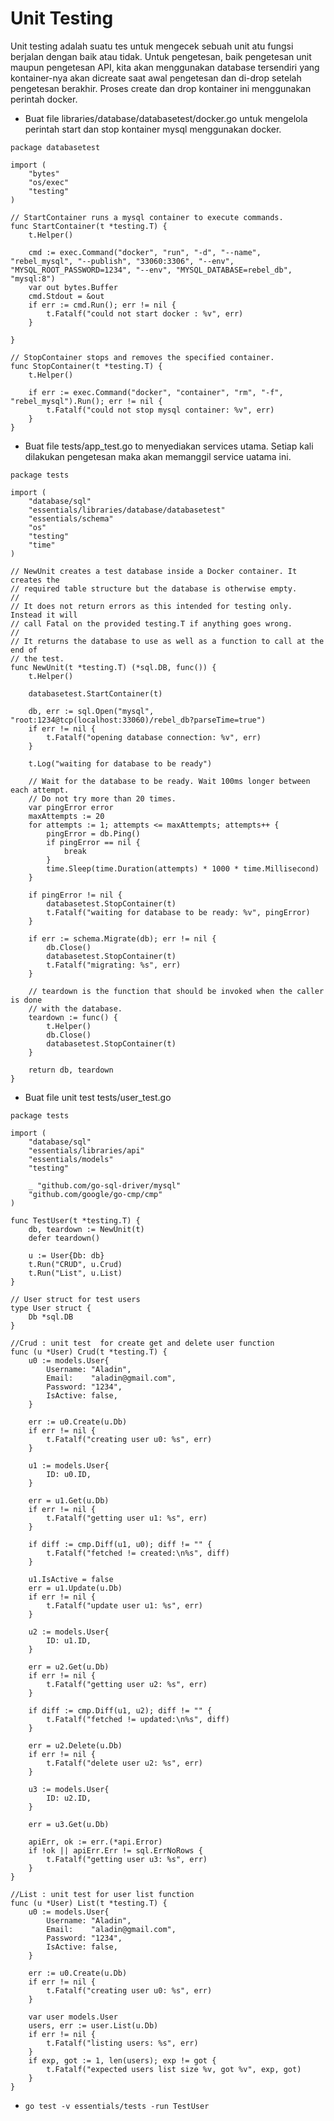 # Unit Testing
Unit testing adalah suatu tes untuk mengecek sebuah unit atu fungsi berjalan dengan baik atau tidak. Untuk pengetesan, baik pengetesan unit maupun pengetesan API, kita akan menggunakan database tersendiri yang kontainer-nya akan dicreate saat awal pengetesan dan di-drop setelah pengetesan berakhir. Proses create dan drop kontainer ini menggunakan perintah docker.

- Buat file libraries/database/databasetest/docker.go untuk mengelola perintah start dan stop kontainer mysql menggunakan docker.

```
package databasetest

import (
	"bytes"
	"os/exec"
	"testing"
)

// StartContainer runs a mysql container to execute commands.
func StartContainer(t *testing.T) {
	t.Helper()

	cmd := exec.Command("docker", "run", "-d", "--name", "rebel_mysql", "--publish", "33060:3306", "--env", "MYSQL_ROOT_PASSWORD=1234", "--env", "MYSQL_DATABASE=rebel_db", "mysql:8")
	var out bytes.Buffer
	cmd.Stdout = &out
	if err := cmd.Run(); err != nil {
		t.Fatalf("could not start docker : %v", err)
	}

}

// StopContainer stops and removes the specified container.
func StopContainer(t *testing.T) {
	t.Helper()

	if err := exec.Command("docker", "container", "rm", "-f", "rebel_mysql").Run(); err != nil {
		t.Fatalf("could not stop mysql container: %v", err)
	}
}
```

- Buat file tests/app_test.go to menyediakan services utama. Setiap kali dilakukan pengetesan maka akan memanggil service uatama ini.

```
package tests

import (
	"database/sql"
	"essentials/libraries/database/databasetest"
	"essentials/schema"
	"os"
	"testing"
	"time"
)

// NewUnit creates a test database inside a Docker container. It creates the
// required table structure but the database is otherwise empty.
//
// It does not return errors as this intended for testing only. Instead it will
// call Fatal on the provided testing.T if anything goes wrong.
//
// It returns the database to use as well as a function to call at the end of
// the test.
func NewUnit(t *testing.T) (*sql.DB, func()) {
	t.Helper()

	databasetest.StartContainer(t)

	db, err := sql.Open("mysql", "root:1234@tcp(localhost:33060)/rebel_db?parseTime=true")
	if err != nil {
		t.Fatalf("opening database connection: %v", err)
	}

	t.Log("waiting for database to be ready")

	// Wait for the database to be ready. Wait 100ms longer between each attempt.
	// Do not try more than 20 times.
	var pingError error
	maxAttempts := 20
	for attempts := 1; attempts <= maxAttempts; attempts++ {
		pingError = db.Ping()
		if pingError == nil {
			break
		}
		time.Sleep(time.Duration(attempts) * 1000 * time.Millisecond)
	}

	if pingError != nil {
		databasetest.StopContainer(t)
		t.Fatalf("waiting for database to be ready: %v", pingError)
	}

	if err := schema.Migrate(db); err != nil {
		db.Close()
		databasetest.StopContainer(t)
		t.Fatalf("migrating: %s", err)
	}

	// teardown is the function that should be invoked when the caller is done
	// with the database.
	teardown := func() {
		t.Helper()
		db.Close()
		databasetest.StopContainer(t)
	}

	return db, teardown
}
``` 

- Buat file unit test tests/user_test.go

```
package tests

import (
	"database/sql"
	"essentials/libraries/api"
	"essentials/models"
	"testing"

	_ "github.com/go-sql-driver/mysql"
	"github.com/google/go-cmp/cmp"
)

func TestUser(t *testing.T) {
	db, teardown := NewUnit(t)
	defer teardown()

	u := User{Db: db}
	t.Run("CRUD", u.Crud)
	t.Run("List", u.List)
}

// User struct for test users
type User struct {
	Db *sql.DB
}

//Crud : unit test  for create get and delete user function
func (u *User) Crud(t *testing.T) {
	u0 := models.User{
		Username: "Aladin",
		Email:    "aladin@gmail.com",
		Password: "1234",
		IsActive: false,
	}

	err := u0.Create(u.Db)
	if err != nil {
		t.Fatalf("creating user u0: %s", err)
	}

	u1 := models.User{
		ID: u0.ID,
	}

	err = u1.Get(u.Db)
	if err != nil {
		t.Fatalf("getting user u1: %s", err)
	}

	if diff := cmp.Diff(u1, u0); diff != "" {
		t.Fatalf("fetched != created:\n%s", diff)
	}

	u1.IsActive = false
	err = u1.Update(u.Db)
	if err != nil {
		t.Fatalf("update user u1: %s", err)
	}

	u2 := models.User{
		ID: u1.ID,
	}

	err = u2.Get(u.Db)
	if err != nil {
		t.Fatalf("getting user u2: %s", err)
	}

	if diff := cmp.Diff(u1, u2); diff != "" {
		t.Fatalf("fetched != updated:\n%s", diff)
	}

	err = u2.Delete(u.Db)
	if err != nil {
		t.Fatalf("delete user u2: %s", err)
	}

	u3 := models.User{
		ID: u2.ID,
	}

	err = u3.Get(u.Db)

	apiErr, ok := err.(*api.Error)
	if !ok || apiErr.Err != sql.ErrNoRows {
		t.Fatalf("getting user u3: %s", err)
	}
}

//List : unit test for user list function
func (u *User) List(t *testing.T) {
	u0 := models.User{
		Username: "Aladin",
		Email:    "aladin@gmail.com",
		Password: "1234",
		IsActive: false,
	}

	err := u0.Create(u.Db)
	if err != nil {
		t.Fatalf("creating user u0: %s", err)
	}

	var user models.User
	users, err := user.List(u.Db)
	if err != nil {
		t.Fatalf("listing users: %s", err)
	}
	if exp, got := 1, len(users); exp != got {
		t.Fatalf("expected users list size %v, got %v", exp, got)
	}
}

```

- `go test -v essentials/tests -run TestUser`